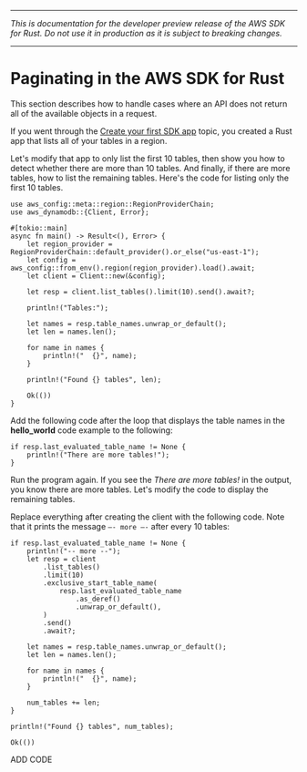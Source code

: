 --------

 *This is documentation for the developer preview release of the AWS SDK for Rust\. Do not use it in production as it is subject to breaking changes\.* 

--------

# Paginating in the AWS SDK for Rust<a name="paginating"></a>

This section describes how to handle cases where an API does not return all of the available objects in a request\.

If you went through the [Create your first SDK app](getting-started.md#hello-world) topic, you created a Rust app that lists all of your tables in a region\.

Let's modify that app to only list the first 10 tables, then show you how to detect whether there are more than 10 tables\. And finally, if there are more tables, how to list the remaining tables\. Here's the code for listing only the first 10 tables\.

```
use aws_config::meta::region::RegionProviderChain;
use aws_dynamodb::{Client, Error};

#[tokio::main]
async fn main() -> Result<(), Error> {
    let region_provider = RegionProviderChain::default_provider().or_else("us-east-1");
    let config = aws_config::from_env().region(region_provider).load().await;
    let client = Client::new(&config);

    let resp = client.list_tables().limit(10).send().await?;

    println!("Tables:");

    let names = resp.table_names.unwrap_or_default();
    let len = names.len();

    for name in names {
        println!("  {}", name);
    }

    println!("Found {} tables", len);

    Ok(())
}
```

Add the following code after the loop that displays the table names in the **hello\_world** code example to the following:

```
if resp.last_evaluated_table_name != None {
    println!("There are more tables!");
}
```

Run the program again\. If you see the *There are more tables\!* in the output, you know there are more tables\. Let's modify the code to display the remaining tables\.

Replace everything after creating the client with the following code\. Note that it prints the message `–- more –-` after every 10 tables:

```
if resp.last_evaluated_table_name != None {
    println!("-- more --");
    let resp = client
        .list_tables()
        .limit(10)
        .exclusive_start_table_name(
            resp.last_evaluated_table_name
                .as_deref()
                .unwrap_or_default(),
        )
        .send()
        .await?;

    let names = resp.table_names.unwrap_or_default();
    let len = names.len();

    for name in names {
        println!("  {}", name);
    }

    num_tables += len;
}

println!("Found {} tables", num_tables);

Ok(())
```

ADD CODE
